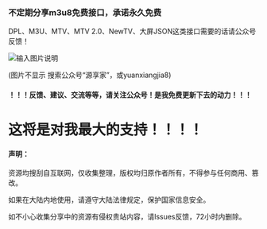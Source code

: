 <h3>不定期分享m3u8免费接口，承诺永久免费</h3>
<p>DPL、M3U、MTV、MTV 2.0、NewTV、大屏JSON这类接口需要的话请公众号反馈！</P>

![输入图片说明](https://cdn.jsdelivr.net/gh/Cyril0563/lanjing_live@main/imgs/codes.png)
<p>(图片不显示 搜索公众号“源享家”，或yuanxiangjia8)</p>

#### ！！！反馈、建议、交流等等，请关注公众号！是我免费更新下去的动力！！！

<h1>这将是对我最大的支持！！！！</h1>

#### 声明：

<p>资源均搜刮自互联网，仅收集整理，版权均归原作者所有，不得参与任何商用、篡改。</P>
<p>如果在大陆内地使用，请遵守大陆法律规定，保护国家信息安全。</P>
<p>如不小心收集分享中的资源有侵权贵站内容，请lssues反馈，72小时内删除。</P>
